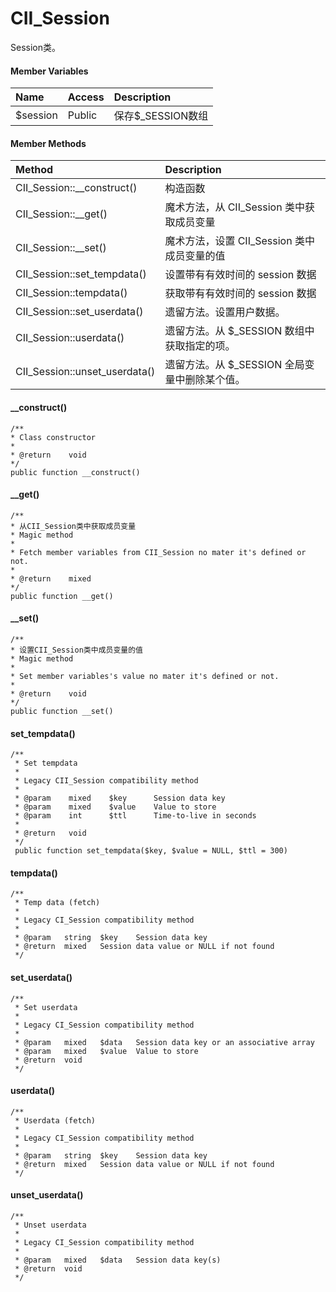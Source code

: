 # CII\_Session

Session类。

#### Member Variables

| Name | Access | Description |
| :--- | :--- | :--- |
| $session | Public | 保存$\_SESSION数组 |

#### Member Methods

| Method | Description |
| :--- | :--- |
| CII\_Session::\_\_construct\(\) | 构造函数 |
| CII\_Session::\_\_get\(\) | 魔术方法，从 CII\_Session 类中获取成员变量 |
| CII\_Session::\_\_set\(\) | 魔术方法，设置 CII\_Session 类中成员变量的值 |
| CII\_Session::set\_tempdata\(\) | 设置带有有效时间的 session 数据 |
| CII\_Session::tempdata\(\) | 获取带有有效时间的 session 数据 |
| CII\_Session::set\_userdata\(\) | 遗留方法。设置用户数据。 |
| CII\_Session::userdata\(\) | 遗留方法。从 $\_SESSION 数组中获取指定的项。 |
| CII\_Session::unset\_userdata\(\) | 遗留方法。从 $\_SESSION 全局变量中删除某个值。 |

#### \_\_construct\(\)

```
/**
* Class constructor
*
* @return    void
*/
public function __construct()
```

#### \_\_get\(\)

```
/**
* 从CII_Session类中获取成员变量
* Magic method 
*
* Fetch member variables from CII_Session no mater it's defined or not.
*
* @return    mixed
*/
public function __get()
```

#### \_\_set\(\)

```
/**
* 设置CII_Session类中成员变量的值
* Magic method 
*
* Set member variables's value no mater it's defined or not.
*
* @return    void
*/
public function __set()
```

#### set\_tempdata\(\)

```
/**
 * Set tempdata
 *
 * Legacy CII_Session compatibility method
 *
 * @param    mixed    $key      Session data key
 * @param    mixed    $value    Value to store
 * @param    int      $ttl      Time-to-live in seconds
 *
 * @return   void
 */
 public function set_tempdata($key, $value = NULL, $ttl = 300)
```

#### tempdata\(\)

```
/**
 * Temp data (fetch)
 *
 * Legacy CI_Session compatibility method
 *
 * @param	string	$key	Session data key
 * @return	mixed	Session data value or NULL if not found
 */
```

#### set\_userdata\(\)

```
/**
 * Set userdata
 *
 * Legacy CI_Session compatibility method
 *
 * @param	mixed	$data	Session data key or an associative array
 * @param	mixed	$value	Value to store
 * @return	void
 */
```

#### userdata\(\)

```
/**
 * Userdata (fetch)
 *
 * Legacy CI_Session compatibility method
 *
 * @param	string	$key	Session data key
 * @return	mixed	Session data value or NULL if not found
 */
```

#### unset\_userdata\(\)

```
/**
 * Unset userdata
 *
 * Legacy CI_Session compatibility method
 *
 * @param	mixed	$data	Session data key(s)
 * @return	void
 */
```



